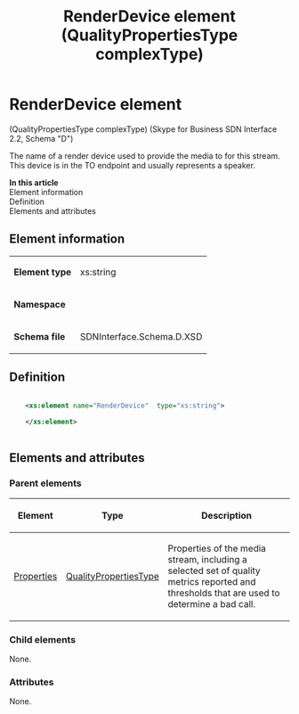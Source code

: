 ﻿---
title: RenderDevice element (QualityPropertiesType complexType) 
TOCTitle: RenderDevice element
ms:assetid: 34614e3c-e11f-adf2-4aa4-655eadf963dc
ms:mtpsurl: https://msdn.microsoft.com/library/Mt170980(v=office.16)
ms:contentKeyID: 65855555
ms.date: 08/24/2015
mtps_version: v=office.16
dev_langs:
- xml
---

# RenderDevice element 

(QualityPropertiesType complexType) (Skype for Business SDN Interface 2.2, Schema "D")

The name of a render device used to provide the media to for this stream. This device is in the TO endpoint and usually represents a speaker.


**In this article**  
Element information  
Definition  
Elements and attributes  

## Element information

<table>
<tbody>
<tr class="odd">
<td><p><strong>Element type</strong></p></td>
<td><p>xs:string</p></td>
</tr>
<tr class="even">
<td><p><strong>Namespace</strong></p></td>
<td><p></p></td>
</tr>
<tr class="odd">
<td><p><strong>Schema file</strong></p></td>
<td><p>SDNInterface.Schema.D.XSD</p></td>
</tr>
</tbody>
</table>


## Definition

```xml

    <xs:element name="RenderDevice"  type="xs:string">
    
    </xs:element>
  
```

## Elements and attributes

### Parent elements

<table>
<thead>
<tr class="header">
<th><p>Element</p></th>
<th><p>Type</p></th>
<th><p>Description</p></th>
</tr>
</thead>
<tbody>
<tr class="odd">
<td><p><a href="properties-element-qualitytype-complextype-skype-for-business-sdn-interface-2-2-schema-d.md">Properties</a></p></td>
<td><p><a href="qualitypropertiestype-complextype-skype-for-business-sdn-interface-2-2-schema-d.md">QualityPropertiesType</a></p></td>
<td><p>Properties of the media stream, including a selected set of quality metrics reported and thresholds that are used to determine a bad call.</p></td>
</tr>
</tbody>
</table>


### Child elements

None.

### Attributes

None.

